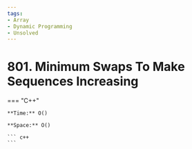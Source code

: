 ```yaml
---
tags:
- Array
- Dynamic Programming
- Unsolved
---
```



# 801. Minimum Swaps To Make Sequences Increasing

=== "C++"

    **Time:** O()

    **Space:** O()

    ``` c++
    ```